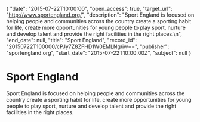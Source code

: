 {
  "date": "2015-07-22T10:00:00", 
  "open_access": true, 
  "target_url": "http://www.sportengland.org/", 
  "description": "Sport England is focused on helping people and communities across the country create a sporting habit for life, create more opportunities for young people to play sport, nurture and develop talent and provide the right facilities in the right places.\n", 
  "end_date": null, 
  "title": "Sport England", 
  "record_id": "20150722T100000/cPJy7Z8ZFHD1W0EMLNg/iw==", 
  "publisher": "sportengland.org", 
  "start_date": "2015-07-22T10:00:00Z", 
  "subject": null
}

# Sport England

Sport England is focused on helping people and communities across the country create a sporting habit for life, create more opportunities for young people to play sport, nurture and develop talent and provide the right facilities in the right places.
